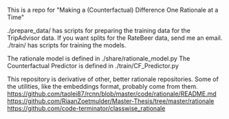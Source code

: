 This is a repo for "Making a (Counterfactual) Difference One Rationale at a Time"

./prepare_data/ has scripts for preparing the training data for the TripAdvisor data. If you want splits for the RateBeer data, send me an email.
./train/ has scripts for training the models.

The rationale model is defined in ./share/rationale_model.py
The Counterfactual Predictor is defined in ./train/CF_Predictor.py

This repository is derivative of other, better rationale repositories. Some of the utilities, like the embeddings format, probably come from them.
  https://github.com/taolei87/rcnn/blob/master/code/rationale/README.md
  https://github.com/RiaanZoetmulder/Master-Thesis/tree/master/rationale 
  https://github.com/code-terminator/classwise_rationale 
  

